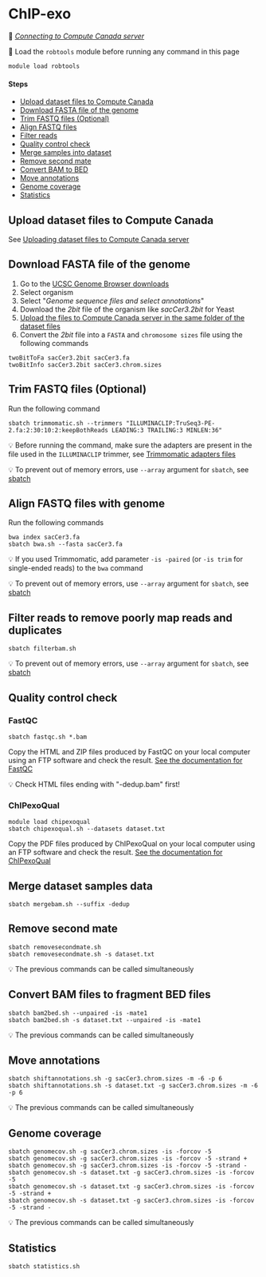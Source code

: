 # ChIP-exo

:link: *[Connecting to Compute Canada server](connect.md)*

:pill: Load the `robtools` module before running any command in this page

```shell
module load robtools
```

#### Steps

* [Upload dataset files to Compute Canada](#upload-dataset-files-to-compute-canada)
* [Download FASTA file of the genome](#download-fasta-file-of-the-genome)
* [Trim FASTQ files (Optional)](#trim-fastq-files-optional)
* [Align FASTQ files](#align-fastq-files-with-genome)
* [Filter reads](#filter-reads-to-remove-poorly-map-reads-and-duplicates)
* [Quality control check](#quality-control-check)
* [Merge samples into dataset](#merge-dataset-samples-data)
* [Remove second mate](#remove-second-mate)
* [Convert BAM to BED](#convert-bam-files-to-fragment-bed-files)
* [Move annotations](#move-annotations)
* [Genome coverage](#genome-coverage)
* [Statistics](#statistics)


## Upload dataset files to Compute Canada

See [Uploading dataset files to Compute Canada server](upload.md)


## Download FASTA file of the genome

1. Go to the [UCSC Genome Browser downloads](http://hgdownload.soe.ucsc.edu/downloads.html)
2. Select organism
3. Select "*Genome sequence files and select annotations*"
4. Download the *2bit* file of the organism like *sacCer3.2bit* for Yeast
5. [Upload the files to Compute Canada server in the same folder of the dataset files](upload.md)
6. Convert the *2bit* file into a `FASTA` and `chromosome sizes` file using the following commands

```shell
twoBitToFa sacCer3.2bit sacCer3.fa
twoBitInfo sacCer3.2bit sacCer3.chrom.sizes
```


## Trim FASTQ files (Optional)

Run the following command

```shell
sbatch trimmomatic.sh --trimmers "ILLUMINACLIP:TruSeq3-PE-2.fa:2:30:10:2:keepBothReads LEADING:3 TRAILING:3 MINLEN:36"
```

:bulb: Before running the command, make sure the adapters are present in the file used in the `ILLUMINACLIP` trimmer, see [Trimmomatic adapters files](https://github.com/timflutre/trimmomatic/tree/master/adapters)

:bulb: To prevent out of memory errors, use `--array` argument for `sbatch`, see [sbatch](sbatch.md)


## Align FASTQ files with genome

Run the following commands

```shell
bwa index sacCer3.fa
sbatch bwa.sh --fasta sacCer3.fa
```

:bulb: If you used Trimmomatic, add parameter `-is -paired` (or `-is trim` for single-ended reads) to the `bwa` command

:bulb: To prevent out of memory errors, use `--array` argument for `sbatch`, see [sbatch](sbatch.md)


## Filter reads to remove poorly map reads and duplicates

```shell
sbatch filterbam.sh
```

:bulb: To prevent out of memory errors, use `--array` argument for `sbatch`, see [sbatch](sbatch.md)


## Quality control check

### FastQC

```shell
sbatch fastqc.sh *.bam
```

Copy the HTML and ZIP files produced by FastQC on your local computer using an FTP software and check the result. [See the documentation for FastQC](https://www.bioinformatics.babraham.ac.uk/projects/fastqc/)

:bulb: Check HTML files ending with "-dedup.bam" first!

### ChIPexoQual

```shell
module load chipexoqual
sbatch chipexoqual.sh --datasets dataset.txt 
```

Copy the PDF files produced by ChIPexoQual on your local computer using an FTP software and check the result. [See the documentation for ChIPexoQual](https://www.bioconductor.org/packages/release/bioc/vignettes/ChIPexoQual/inst/doc/vignette.html)


## Merge dataset samples data

```shell
sbatch mergebam.sh --suffix -dedup
```


## Remove second mate

```shell
sbatch removesecondmate.sh
sbatch removesecondmate.sh -s dataset.txt
```

:bulb: The previous commands can be called simultaneously


## Convert BAM files to fragment BED files

```shell
sbatch bam2bed.sh --unpaired -is -mate1
sbatch bam2bed.sh -s dataset.txt --unpaired -is -mate1
```

:bulb: The previous commands can be called simultaneously


## Move annotations

```shell
sbatch shiftannotations.sh -g sacCer3.chrom.sizes -m -6 -p 6
sbatch shiftannotations.sh -s dataset.txt -g sacCer3.chrom.sizes -m -6 -p 6
```

:bulb: The previous commands can be called simultaneously


## Genome coverage

```shell
sbatch genomecov.sh -g sacCer3.chrom.sizes -is -forcov -5
sbatch genomecov.sh -g sacCer3.chrom.sizes -is -forcov -5 -strand +
sbatch genomecov.sh -g sacCer3.chrom.sizes -is -forcov -5 -strand -
sbatch genomecov.sh -s dataset.txt -g sacCer3.chrom.sizes -is -forcov -5
sbatch genomecov.sh -s dataset.txt -g sacCer3.chrom.sizes -is -forcov -5 -strand +
sbatch genomecov.sh -s dataset.txt -g sacCer3.chrom.sizes -is -forcov -5 -strand -
```

:bulb: The previous commands can be called simultaneously


## Statistics

```shell
sbatch statistics.sh
```
